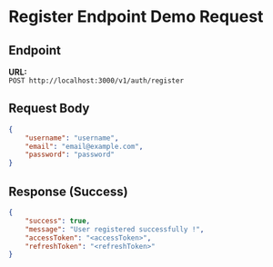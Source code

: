 # Register Endpoint Demo Request

## Endpoint

**URL:**\
`POST http://localhost:3000/v1/auth/register`

## Request Body

```json
{
    "username": "username",
    "email": "email@example.com",
    "password": "password"
}
```

## Response (Success)

```json
{
    "success": true,
    "message": "User registered successfully !",
    "accessToken": "<accessToken>",
    "refreshToken": "<refreshToken>"
}
```